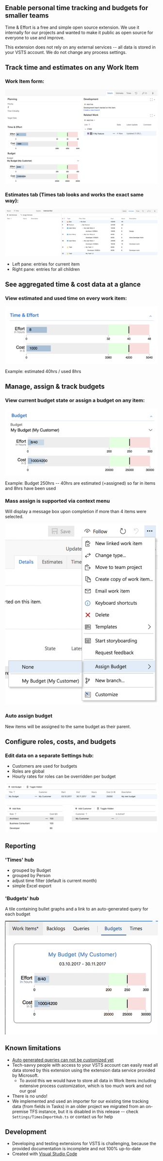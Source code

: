 ## Enable personal time tracking and budgets for smaller teams

Time & Effort is a free and simple open source extension. We use it internally for our projects and wanted to make it public as open source for everyone to use and improve.

This extension does not rely on any external services -- all data is stored in your VSTS account. We do not change any process settings.

## Track time and estimates on any Work Item

### Work Item form:

![Work Item Form](images/workitem.png)

### Estimates tab (Times tab looks and works the exact same way):

![Estimates](images/estimates.png)

* Left pane: entries for current item
* Right pane: entries for all children

## See aggregated time & cost data at a glance

### View estimated and used time on every work item:

![Work Overview](images/bullet_time.png)

Example: estimated 40hrs / used 8hrs

## Manage, assign & track budgets

### View current budget state or assign a budget on any item:

![Budget Overview](images/bullet_budget.png)

Example: Budget 250hrs -- 40hrs are estimated (=assigned) so far in items and 8hrs have been used

### Mass assign is supported via context menu

Will display a message box upon completion if more than 4 items were selected.

![Budget Mass Update](images/context.png)

### Auto assign budget

New items will be assigned to the same budget as their parent.

## Configure roles, costs, and budgets

### Edit data on a separate Settings hub:

* Customers are used for budgets
* Roles are global
* Hourly rates for roles can be overridden per budget

![Budgets](images/settings_budgets.png)
![Roles](images/settings_roles.png)

## Reporting

### 'Times' hub
* grouped by Budget
* grouped by Person
* adjust time filter (default is current month)
* simple Excel export

### 'Budgets' hub

A tile containing bullet graphs and a link to an auto-generated query for each budget

![Budget Report](images/budgets.png)

## Known limitations

* [Auto generated queries can not be customized yet](https://github.com/Cape-Code/vsts-time-and-effort/issues/6)
* Tech-savvy people with access to your VSTS account can easily read all data stored by this extension using the extension data service provided by Microsoft.
    * To avoid this we would have to store all data in Work Items including extensive process customization, which is too much work and not our goal
* There is no undo!
* We implemented and used an importer for our existing time tracking data (from fields in Tasks) in an older project we migrated from an on-premise TFS instance, but it is disabled in this release -- check `Settings/TimesImportHub.ts` or contact us for help

## Development

* Developing and testing extensions for VSTS is challenging, because the provided documentation is incomplete and not 100% up-to-date
* Created with [Visual Studio Code](https://code.visualstudio.com)
